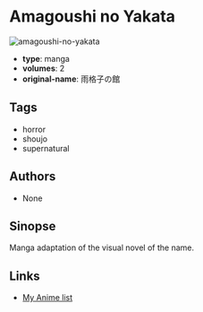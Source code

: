 # Amagoushi no Yakata

![amagoushi-no-yakata](https://cdn.myanimelist.net/images/manga/2/30435.jpg)

-   **type**: manga
-   **volumes**: 2
-   **original-name**: 雨格子の館

## Tags

-   horror
-   shoujo
-   supernatural

## Authors

-   None

## Sinopse

Manga adaptation of the visual novel of the name.

## Links

-   [My Anime list](https://myanimelist.net/manga/19572/Amagoushi_no_Yakata)
